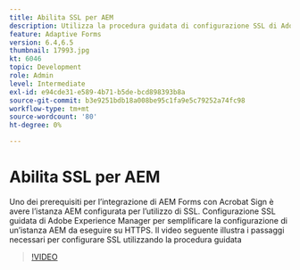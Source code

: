 ```yaml
---
title: Abilita SSL per AEM
description: Utilizza la procedura guidata di configurazione SSL di Adobe Experience Manager per configurare un’istanza AEM da eseguire su HTTPS.
feature: Adaptive Forms
version: 6.4,6.5
thumbnail: 17993.jpg
kt: 6046
topic: Development
role: Admin
level: Intermediate
exl-id: e94cde31-e589-4b71-b5de-bcd898393b8a
source-git-commit: b3e9251bdb18a008be95c1fa9e5c79252a74fc98
workflow-type: tm+mt
source-wordcount: '80'
ht-degree: 0%

---
```


# Abilita SSL per AEM

Uno dei prerequisiti per l’integrazione di AEM Forms con Acrobat Sign è avere l’istanza AEM configurata per l’utilizzo di SSL. Configurazione SSL guidata di Adobe Experience Manager per semplificare la configurazione di un’istanza AEM da eseguire su HTTPS.
Il video seguente illustra i passaggi necessari per configurare SSL utilizzando la procedura guidata

>[!VIDEO](https://video.tv.adobe.com/v/17993?quality=12&learn=on)
